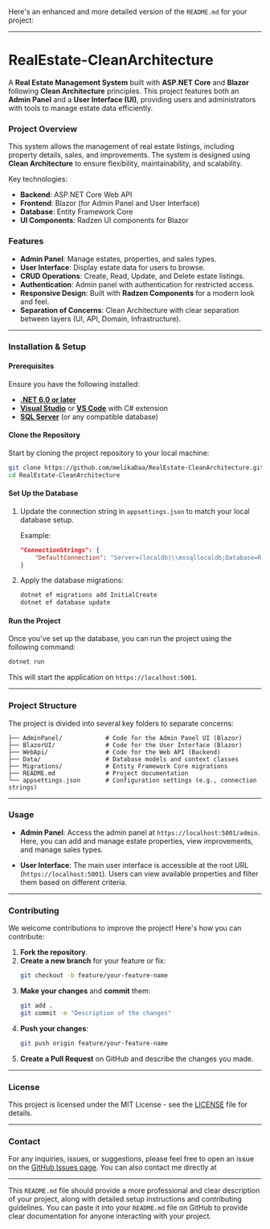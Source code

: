 Here's an enhanced and more detailed version of the `README.md` for your project:

---

# **RealEstate-CleanArchitecture**

A **Real Estate Management System** built with **ASP.NET Core** and **Blazor** following **Clean Architecture** principles. This project features both an **Admin Panel** and a **User Interface (UI)**, providing users and administrators with tools to manage estate data efficiently.

### **Project Overview**
This system allows the management of real estate listings, including property details, sales, and improvements. The system is designed using **Clean Architecture** to ensure flexibility, maintainability, and scalability.

Key technologies:
- **Backend**: ASP.NET Core Web API
- **Frontend**: Blazor (for Admin Panel and User Interface)
- **Database**: Entity Framework Core
- **UI Components**: Radzen UI components for Blazor

### **Features**
- **Admin Panel**: Manage estates, properties, and sales types.
- **User Interface**: Display estate data for users to browse.
- **CRUD Operations**: Create, Read, Update, and Delete estate listings.
- **Authentication**: Admin panel with authentication for restricted access.
- **Responsive Design**: Built with **Radzen Components** for a modern look and feel.
- **Separation of Concerns**: Clean Architecture with clear separation between layers (UI, API, Domain, Infrastructure).

---

### **Installation & Setup**

#### **Prerequisites**
Ensure you have the following installed:
- [**.NET 6.0 or later**](https://dotnet.microsoft.com/download)
- [**Visual Studio**](https://visualstudio.microsoft.com/) or [**VS Code**](https://code.visualstudio.com/) with C# extension
- [**SQL Server**](https://www.microsoft.com/en-us/sql-server) (or any compatible database)

#### **Clone the Repository**

Start by cloning the project repository to your local machine:

```bash
git clone https://github.com/melikaDaa/RealEstate-CleanArchitecture.git
cd RealEstate-CleanArchitecture
```

#### **Set Up the Database**

1. Update the connection string in `appsettings.json` to match your local database setup.

   Example:

   ```json
   "ConnectionStrings": {
       "DefaultConnection": "Server=(localdb)\\mssqllocaldb;Database=RealEstateDb;Trusted_Connection=True;"
   }
   ```

2. Apply the database migrations:

   ```bash
   dotnet ef migrations add InitialCreate
   dotnet ef database update
   ```

#### **Run the Project**

Once you've set up the database, you can run the project using the following command:

```bash
dotnet run
```

This will start the application on `https://localhost:5001`.

---

### **Project Structure**

The project is divided into several key folders to separate concerns:

```
├── AdminPanel/            # Code for the Admin Panel UI (Blazor)
├── BlazorUI/              # Code for the User Interface (Blazor)
├── WebApi/                # Code for the Web API (Backend)
├── Data/                  # Database models and context classes
├── Migrations/            # Entity Framework Core migrations
├── README.md              # Project documentation
└── appsettings.json       # Configuration settings (e.g., connection strings)
```

---

### **Usage**

- **Admin Panel**: Access the admin panel at `https://localhost:5001/admin`. Here, you can add and manage estate properties, view improvements, and manage sales types.
  
- **User Interface**: The main user interface is accessible at the root URL (`https://localhost:5001`). Users can view available properties and filter them based on different criteria.

---

### **Contributing**

We welcome contributions to improve the project! Here's how you can contribute:

1. **Fork the repository**.
2. **Create a new branch** for your feature or fix:
   ```bash
   git checkout -b feature/your-feature-name
   ```
3. **Make your changes** and **commit** them:
   ```bash
   git add .
   git commit -m "Description of the changes"
   ```
4. **Push your changes**:
   ```bash
   git push origin feature/your-feature-name
   ```
5. **Create a Pull Request** on GitHub and describe the changes you made.

---

### **License**

This project is licensed under the MIT License - see the [LICENSE](LICENSE) file for details.

---

### **Contact**

For any inquiries, issues, or suggestions, please feel free to open an issue on the [GitHub Issues page](https://github.com/melikaDaa/RealEstate-CleanArchitecture/issues). You can also contact me directly at 

---

This `README.md` file should provide a more professional and clear description of your project, along with detailed setup instructions and contributing guidelines. You can paste it into your `README.md` file on GitHub to provide clear documentation for anyone interacting with your project.
